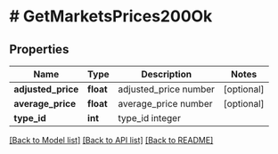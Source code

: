 # # GetMarketsPrices200Ok

## Properties

Name | Type | Description | Notes
------------ | ------------- | ------------- | -------------
**adjusted_price** | **float** | adjusted_price number | [optional]
**average_price** | **float** | average_price number | [optional]
**type_id** | **int** | type_id integer |

[[Back to Model list]](../../README.md#models) [[Back to API list]](../../README.md#endpoints) [[Back to README]](../../README.md)
